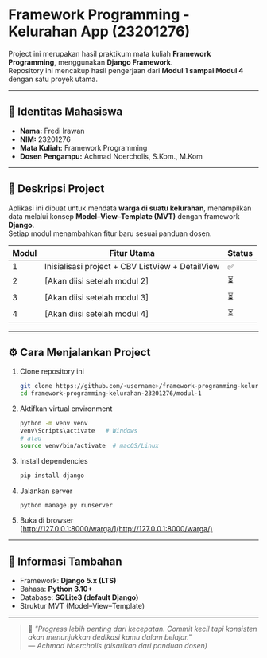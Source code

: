 
# Framework Programming - Kelurahan App (23201276)

Project ini merupakan hasil praktikum mata kuliah **Framework Programming**, menggunakan **Django Framework**.  
Repository ini mencakup hasil pengerjaan dari **Modul 1 sampai Modul 4** dengan satu proyek utama.

---

## 👤 Identitas Mahasiswa
- **Nama:** Fredi Irawan  
- **NIM:** 23201276  
- **Mata Kuliah:** Framework Programming  
- **Dosen Pengampu:** Achmad Noercholis, S.Kom., M.Kom

---

## 📖 Deskripsi Project
Aplikasi ini dibuat untuk mendata **warga di suatu kelurahan**, menampilkan data melalui konsep **Model–View–Template (MVT)** dengan framework **Django**.  
Setiap modul menambahkan fitur baru sesuai panduan dosen.

| Modul | Fitur Utama | Status |
|--------|--------------|---------|
| 1 | Inisialisasi project + CBV ListView + DetailView | ✅ |
| 2 | [Akan diisi setelah modul 2] | ⏳ |
| 3 | [Akan diisi setelah modul 3] | ⏳ |
| 4 | [Akan diisi setelah modul 4] | ⏳ |

---

## ⚙️ Cara Menjalankan Project
1. Clone repository ini  
   ```bash
   git clone https://github.com/<username>/framework-programming-kelurahan-23201276.git
   cd framework-programming-kelurahan-23201276/modul-1
   ```

2. Aktifkan virtual environment  
   ```bash
   python -m venv venv
   venv\Scripts\activate   # Windows
   # atau
   source venv/bin/activate  # macOS/Linux
   ```

3. Install dependencies  
   ```bash
   pip install django
   ```

4. Jalankan server  
   ```bash
   python manage.py runserver
   ```

5. Buka di browser  
   [http://127.0.0.1:8000/warga/](http://127.0.0.1:8000/warga/)

---

## 🔗 Informasi Tambahan
- Framework: **Django 5.x (LTS)**
- Bahasa: **Python 3.10+**
- Database: **SQLite3 (default Django)**
- Struktur MVT (Model–View–Template)

---

> 💬 *"Progress lebih penting dari kecepatan. Commit kecil tapi konsisten akan menunjukkan dedikasi kamu dalam belajar."*  
> — *Achmad Noercholis (disarikan dari panduan dosen)*
